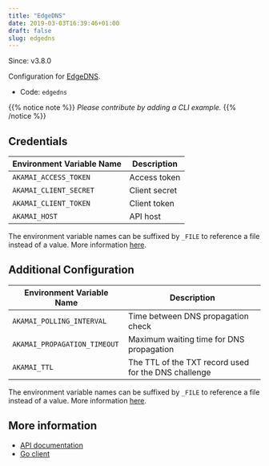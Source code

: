 ```yaml
---
title: "EdgeDNS"
date: 2019-03-03T16:39:46+01:00
draft: false
slug: edgedns
---
```


<!-- THIS DOCUMENTATION IS AUTO-GENERATED. PLEASE DO NOT EDIT. -->
<!-- providers/dns/edgedns/edgedns.toml -->
<!-- THIS DOCUMENTATION IS AUTO-GENERATED. PLEASE DO NOT EDIT. -->

Since: v3.8.0

Configuration for [EdgeDNS](https://www.akamai.com/us/en/products/security/edge-dns.jsp).


<!--more-->

- Code: `edgedns`

{{% notice note %}}
_Please contribute by adding a CLI example._
{{% /notice %}}




## Credentials

| Environment Variable Name | Description |
|-----------------------|-------------|
| `AKAMAI_ACCESS_TOKEN` | Access token |
| `AKAMAI_CLIENT_SECRET` | Client secret |
| `AKAMAI_CLIENT_TOKEN` | Client token |
| `AKAMAI_HOST` | API host |

The environment variable names can be suffixed by `_FILE` to reference a file instead of a value.
More information [here](/lego/dns/#configuration-and-credentials).


## Additional Configuration

| Environment Variable Name | Description |
|--------------------------------|-------------|
| `AKAMAI_POLLING_INTERVAL` | Time between DNS propagation check |
| `AKAMAI_PROPAGATION_TIMEOUT` | Maximum waiting time for DNS propagation |
| `AKAMAI_TTL` | The TTL of the TXT record used for the DNS challenge |

The environment variable names can be suffixed by `_FILE` to reference a file instead of a value.
More information [here](/lego/dns/#configuration-and-credentials).




## More information

- [API documentation](https://developer.akamai.com/api/cloud_security/edge_dns_zone_management/v2.html)
- [Go client](https://github.com/akamai/AkamaiOPEN-edgegrid-golang)

<!-- THIS DOCUMENTATION IS AUTO-GENERATED. PLEASE DO NOT EDIT. -->
<!-- providers/dns/edgedns/edgedns.toml -->
<!-- THIS DOCUMENTATION IS AUTO-GENERATED. PLEASE DO NOT EDIT. -->

